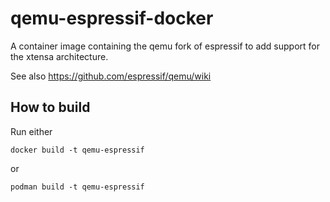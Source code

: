 # qemu-espressif-docker
A container image containing the qemu fork of espressif to add support for the xtensa architecture.

See also https://github.com/espressif/qemu/wiki

## How to build

Run either

    docker build -t qemu-espressif

or

    podman build -t qemu-espressif
